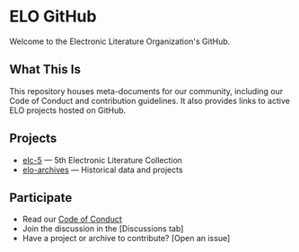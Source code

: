 # ELO GitHub

Welcome to the Electronic Literature Organization's GitHub.

## What This Is

This repository houses meta-documents for our community, including our Code of Conduct and contribution guidelines. It also provides links to active ELO projects hosted on GitHub.

## Projects

- [elc-5](https://github.com/eliterature/elc5) — 5th Electronic Literature Collection
- [elo-archives](https://github.com/eliterature/archives) — Historical data and projects

## Participate

- Read our [Code of Conduct](.github/CODE_OF_CONDUCT.md)
- Join the discussion in the [Discussions tab]
- Have a project or archive to contribute? [Open an issue]
